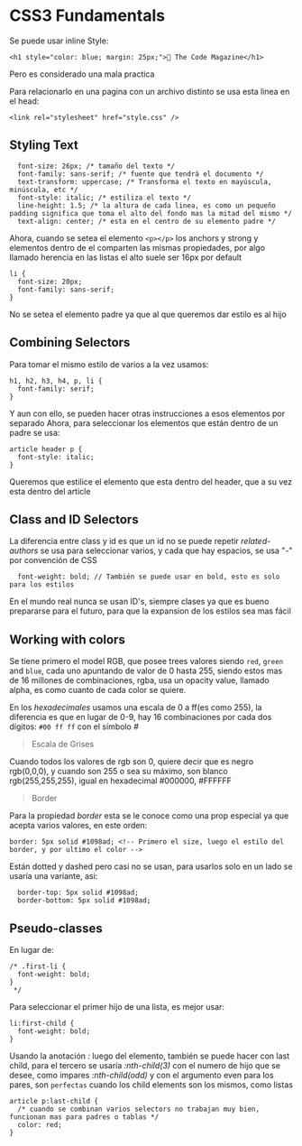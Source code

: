 # CSS3 Fundamentals

Se puede usar inline Style:

```
<h1 style="color: blue; margin: 25px;">📘 The Code Magazine</h1>
```

Pero es considerado una mala practica

Para relacionarlo en una pagina con un archivo distinto se usa esta linea en el head:

```
<link rel="stylesheet" href="style.css" />
```

## Styling Text

```
  font-size: 26px; /* tamaño del texto */
  font-family: sans-serif; /* fuente que tendrá el documento */
  text-transform: uppercase; /* Transforma el texto en mayúscula, minúscula, etc */
  font-style: italic; /* estiliza el texto */
  line-height: 1.5; /* la altura de cada linea, es como un pequeño padding significa que toma el alto del fondo mas la mitad del mismo */
  text-align: center; /* esta en el centro de su elemento padre */
```

Ahora, cuando se setea el elemento `<p></p>` los anchors y strong y elementos dentro de el comparten las mismas propiedades, por algo llamado herencia en las listas el alto suele ser 16px por default

```
li {
  font-size: 20px;
  font-family: sans-serif;
}
```

No se setea el elemento padre ya que al que queremos dar estilo es al hijo

## Combining Selectors

Para tomar el mismo estilo de varios a la vez usamos:

```
h1, h2, h3, h4, p, li {
  font-family: serif;
}
```

Y aun con ello, se pueden hacer otras instrucciones a esos elementos por separado
Ahora, para seleccionar los elementos que están dentro de un padre se usa:

```
article header p {
  font-style: italic;
}
```

Queremos que estilice el elemento que esta dentro del header, que a su vez esta dentro del article

## Class and ID Selectors

La diferencia entre class y id es que un id no se puede repetir
_related-authors_ se usa para seleccionar varios, y cada que hay espacios, se usa "-" por convención de CSS

```
  font-weight: bold; // También se puede usar en bold, esto es solo para los estilos
```

En el mundo real nunca se usan ID's, siempre clases ya que es bueno prepararse para el futuro, para que la expansion de los estilos sea mas fácil

## Working with colors

Se tiene primero el model RGB, que posee trees valores siendo `red`, `green` and `blue`, cada uno apuntando de valor de 0 hasta 255, siendo estos mas de 16 millones de combinaciones, rgba, usa un opacity value, llamado alpha, es como cuanto de cada color se quiere.

En los _hexadecimales_ usamos una escala de 0 a ff(es como 255), la diferencia es que en lugar de 0-9, hay 16 combinaciones por cada dos dígitos: `#00 ff ff` con el símbolo _#_

> Escala de Grises

Cuando todos los valores de rgb son 0, quiere decir que es negro rgb(0,0,0), y cuando son 255 o sea su máximo, son blanco rgb(255,255,255), igual en hexadecimal #000000, #FFFFFF

> Border

Para la propiedad _border_ esta se le conoce como una prop especial ya que acepta varios valores, en este orden:

```
border: 5px solid #1098ad; <!-- Primero el size, luego el estilo del border, y por ultimo el color -->
```

Están dotted y dashed pero casi no se usan, para usarlos solo en un lado se usaría una variante, asi:

```
  border-top: 5px solid #1098ad;
  border-bottom: 5px solid #1098ad;

```

## Pseudo-classes

En lugar de:

```
/* .first-li {
  font-weight: bold;
}
 */
```

Para seleccionar el primer hijo de una lista, es mejor usar:

```
li:first-child {
  font-weight: bold;
}
```

Usando la anotación _:_ luego del elemento, también se puede hacer con last child, para el tercero se usaría _:nth-child(3)_ con el numero de hijo que se desee, como impares _:nth-child(odd)_ y con el argumento even para los pares, son `perfectas` cuando los child elements son los mismos, como listas

```
article p:last-child {
  /* cuando se combinan varios selectors no trabajan muy bien, funcionan mas para padres o tablas */
  color: red;
}
```
